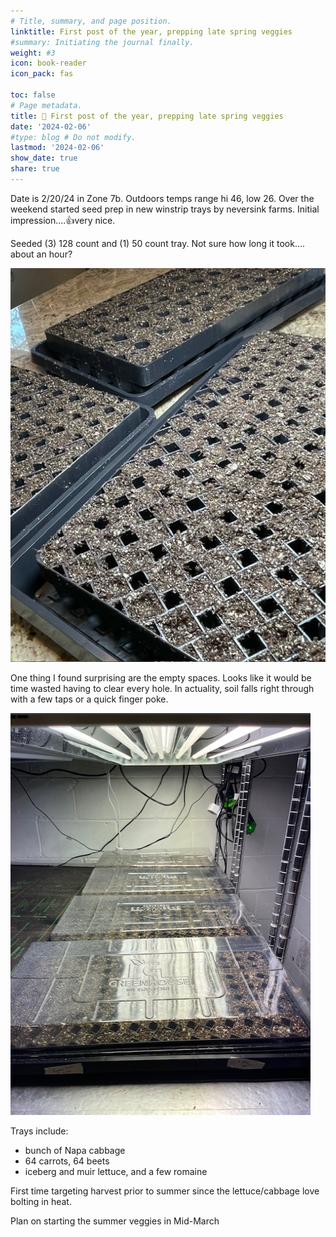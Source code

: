 ```yaml
---
# Title, summary, and page position.
linktitle: First post of the year, prepping late spring veggies
#summary: Initiating the journal finally.
weight: #3
icon: book-reader
icon_pack: fas

toc: false
# Page metadata.
title: 🍃 First post of the year, prepping late spring veggies
date: '2024-02-06'
#type: blog # Do not modify.
lastmod: '2024-02-06'
show_date: true
share: true
---
```


Date is 2/20/24 in Zone 7b. Outdoors temps range hi 46, low 26. Over the weekend started seed prep in new winstrip trays by neversink farms. Initial impression....👍very nice.

Seeded (3) 128 count and (1) 50 count tray. Not sure how long it took.... about an hour?


![trays](tray.jpg )


One thing I found surprising are the empty spaces. Looks like it would be time wasted having to clear every hole. In actuality, soil falls right through with a few taps or a quick finger poke.  


![trays](light.png )

Trays include:

  - bunch of Napa cabbage
  - 64 carrots, 64 beets
  - iceberg and muir lettuce, and a few romaine

First time targeting harvest prior to summer since the lettuce/cabbage love bolting in heat. 


Plan on starting the summer veggies in Mid-March


